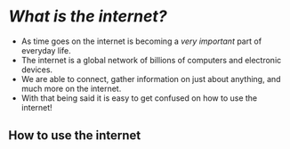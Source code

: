 # *What is the internet?*
- As time goes on the internet is becoming a *very important* part of everyday life.
- The internet is a global network of billions of computers and electronic devices.
- We are able to connect, gather information on just about anything, and much more on the internet.
- With that being said it is easy to get confused on how to use the internet!
## How to use the internet
